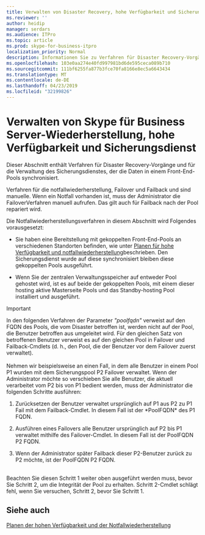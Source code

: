 ```yaml
---
title: Verwalten von Disaster Recovery, hohe Verfügbarkeit und Sicherungsdienst
ms.reviewer: ''
author: heidip
manager: serdars
ms.audience: ITPro
ms.topic: article
ms.prod: skype-for-business-itpro
localization_priority: Normal
description: Informationen Sie zu Verfahren für Disaster Recovery-Vorgänge und für die Verwaltung des Sicherungsdienstes, der die Daten in einem Front-End-Pools synchronisiert.
ms.openlocfilehash: 103e0aa274e40fd997981bd6de595ceca089b710
ms.sourcegitcommit: 111bf6255fa877b3fce70fa8166e8ec5a6643434
ms.translationtype: MT
ms.contentlocale: de-DE
ms.lasthandoff: 04/23/2019
ms.locfileid: "32199826"
---
```

# <a name="managing-skype-for-business-server-disaster-recovery-high-availability-and-backup-service"></a>Verwalten von Skype für Business Server-Wiederherstellung, hohe Verfügbarkeit und Sicherungsdienst

Dieser Abschnitt enthält Verfahren für Disaster Recovery-Vorgänge und für die Verwaltung des Sicherungsdienstes, der die Daten in einem Front-End-Pools synchronisiert.

Verfahren für die notfallwiederherstellung, Failover und Failback und sind manuelle. Wenn ein Notfall vorhanden ist, muss der Administrator die FailoverVerfahren manuell aufrufen. Das gilt auch für Failback nach der Pool repariert wird.

Die Notfallwiederherstellungsverfahren in diesem Abschnitt wird Folgendes vorausgesetzt:

  - Sie haben eine Bereitstellung mit gekoppelten Front-End-Pools an verschiedenen Standorten befinden, wie unter [Planen für hohe Verfügbarkeit und notfallwiederherstellung](../../plan-your-deployment/high-availability-and-disaster-recovery/high-availability-and-disaster-recovery.md)beschrieben. Den Sicherungsdienst wurde auf diese synchronisiert bleiben diese gekoppelten Pools ausgeführt.

  - Wenn Sie der zentralen Verwaltungsspeicher auf entweder Pool gehostet wird, ist es auf beide der gekoppelten Pools, mit einem dieser hosting aktive Masterseite Pools und das Standby-hosting Pool installiert und ausgeführt.

> [!IMPORTANT]
> In den folgenden Verfahren der Parameter *"poolfqdn"* verweist auf den FQDN des Pools, die vom Disaster betroffen ist, werden nicht auf der Pool, die Benutzer betroffen aus umgeleitet wird. Für den gleichen Satz von betroffenen Benutzer verweist es auf den gleichen Pool in Failover und Failback-Cmdlets (d. h., den Pool, die der Benutzer vor dem Failover zuerst verwaltet).<BR><br>Nehmen wir beispielsweise an einen Fall, in dem alle Benutzer in einem Pool P1 wurden mit dem Sicherungspool P2 Failover verwaltet. Wenn der Administrator möchte so verschieben Sie alle Benutzer, die aktuell verarbeitet vom P2 bis von P1 bedient werden, muss der Administrator die folgenden Schritte ausführen: 
> <OL>
> <LI>
> <P>Zurücksetzen der Benutzer verwaltet ursprünglich auf P1 aus P2 zu P1 Fail mit dem Failback-Cmdlet. In diesem Fall ist der *PoolFQDN* des P1 FQDN.</P>
> <LI>
> <P>Ausführen eines Failovers alle Benutzer ursprünglich auf P2 bis P1 verwaltet mithilfe des Failover-Cmdlet. In diesem Fall ist der PoolFQDN P2 FQDN.</P>
> <LI>
> <P>Wenn der Administrator später Failback dieser P2-Benutzer zurück zu P2 möchte, ist der PoolFQDN P2 FQDN.</P></LI></OL><br>Beachten Sie diesen Schritt 1 weiter oben ausgeführt werden muss, bevor Sie Schritt 2, um die Integrität der Pool zu erhalten. Schritt 2-Cmdlet schlägt fehl, wenn Sie versuchen, Schritt 2, bevor Sie Schritt 1.


## <a name="see-also"></a>Siehe auch

[Planen der hohen Verfügbarkeit und der Notfallwiederherstellung](../../plan-your-deployment/high-availability-and-disaster-recovery/high-availability-and-disaster-recovery.md) 
  
